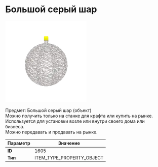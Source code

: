 # Большой серый шар

![Item Image](../img/1605.webp?raw=true)

Предмет: Большой серый шар (объект)<br>Можно получить только на станке для крафта или купить на рынке.<br>Используется для установки возле или внутри своего дома или бизнеса.<br>Можно передавать и продавать на рынке.


| Параметр | Значение |
|----------|----------|
| **ID** | 1605 |
| **Тип** | ITEM_TYPE_PROPERTY_OBJECT |

